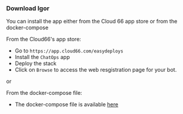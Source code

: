 <!-- post: -->


### Download Igor

You can install the app either from the Cloud 66 app store or from the docker-compose

From the Cloud66's app store:

-   Go to `https://app.cloud66.com/easydeploys`
-   Install the `ChatOps` app
-   Deploy the stack
-   Click on `Browse` to access the web resgistration page for your bot.

or

From the docker-compose file:

- The docker-compose file is available [here](https://github.com/cloud66/igor-bot/blob/feature/testing_enhancements/docker-compose.yml)

